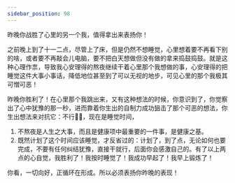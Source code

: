 ```yaml
---
sidebar_position: 98
---
```


昨晚你战胜了心里的另一个我，值得拿出来表扬你！

之前晚上到了十一二点，尽管上了床，但是仍然不想睡觉，心里想着要不再看下别的啥，或者要不再敲会儿电脑，要不把白天想做但没有做的拿来捣鼓捣鼓。就是这种心理作祟，导致我心安理得的熬夜继续干着心里那个我想做的事，心安理得的把睡觉这件大事小事话，降低地位甚至到了可以无视的地步，可见心里的那个我极其可憎可恶！

昨晚你胜利了！在心里那个我跳出来，又有这种想法的时候，你意识到了，你觉察出了心中犹豫的那一秒，进而靠着你生出的自制力成功狙击了那个可恶的想法，你生出想法来对抗它：不行🙅‍♂️，现在是睡觉时间，

1. 不熬夜是人生之大事，而且是健康项中最重要的一件事，是健康之基。
2. 既然计划了这个时间应该睡觉，才反省过的：计划了，到了点，无论如何也要完成，不要有任何纠结犹豫，直接干就行，后面你会感激自己的。有了以上两点的心自觉，我胜利了！我按时睡觉了！我成功早起了！我早上锻炼了！

你看，一切向好，正循环在形成。所以必须表扬你昨晚的表现！